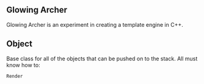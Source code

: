 Glowing Archer
--------------

Glowing Archer is an experiment in creating a template engine
in C++.

Object
------

Base class for all of the objects that can be pushed on to the stack.
All must know how to:

    Render
